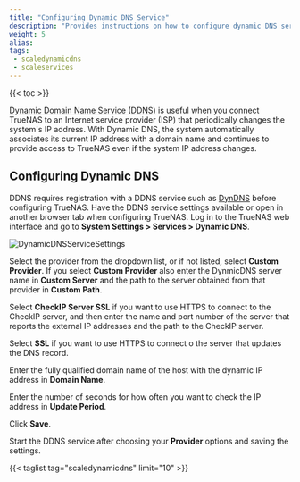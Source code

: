 ```yaml
---
title: "Configuring Dynamic DNS Service"
description: "Provides instructions on how to configure dynamic DNS service in TrueNAS SCALE."
weight: 5
alias: 
tags:
 - scaledynamicdns
 - scaleservices
---
```



{{< toc >}}

[Dynamic Domain Name Service (DDNS)](https://tools.ietf.org/html/rfc2136) is useful when you connect TrueNAS to an Internet service provider (ISP) that periodically changes the system's IP address.
With Dynamic DNS, the system automatically associates its current IP address with a domain name and continues to provide access to TrueNAS even if the system IP address changes.

## Configuring Dynamic DNS

DDNS requires registration with a DDNS service such as [DynDNS](https://dyn.com/dns/) before configuring TrueNAS.
Have the DDNS service settings available or open in another browser tab when configuring TrueNAS.
Log in to the TrueNAS web interface and go to **System Settings > Services > Dynamic DNS**.

![DynamicDNSServiceSettings](/images/SCALE/22.02/DynamicDNSServiceSettings.png "Dynamic DNS Service Options")

Select the provider from the dropdown list, or if not listed, select **Custom Provider**. 
If you select **Custom Provider** also enter the DynmicDNS server name in **Custom Server** and the path to the server obtained from that provider in **Custom Path**.

Select **CheckIP Server SSL** if you want to use HTTPS to connect to the CheckIP server, and then enter the name and port number of the server that reports the external IP addresses and the path to the CheckIP server.

Select **SSL** if you want to use HTTPS to connect o the server that updates the DNS record.

Enter the fully qualified domain name of the host with the dynamic IP address in **Domain Name**.

Enter the number of seconds for how often you want to check the IP address in **Update Period**.

Click **Save**.

Start the DDNS service after choosing your **Provider** options and saving the settings.


{{< taglist tag="scaledynamicdns" limit="10" >}}